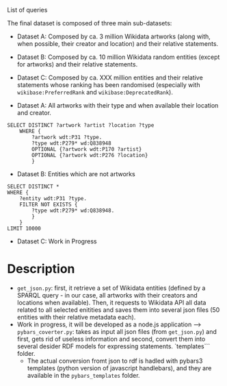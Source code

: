 List of queries

The final dataset is composed of three main sub-datasets:
- Dataset A: Composed by ca. 3 million Wikidata artworks (along with, when possible, their creator and location) and their relative statements.
- Dataset B: Composed by ca. 10 million Wikidata random entities (except for artworks) and their relative statements. 
- Dataset C: Composed by ca. XXX million entities and their relative statements whose ranking has been randomised (especially with ```wikibase:PreferredRank``` and ```wikibase:DeprecatedRank```).

- Dataset A: All artworks with their type and when available their location and creator. 

``` 
SELECT DISTINCT ?artwork ?artist ?location ?type
    WHERE {
        ?artwork wdt:P31 ?type.
        ?type wdt:P279* wd:Q838948 
        OPTIONAL {?artwork wdt:P170 ?artist}
        OPTIONAL {?artwork wdt:P276 ?location}
        } 
```

- Dataset B: Entities which are not artworks 

```
SELECT DISTINCT *
WHERE {
    ?entity wdt:P31 ?type.
    FILTER NOT EXISTS {
        ?type wdt:P279* wd:Q838948.
        }
    }
LIMIT 10000
```
- Dataset C: Work in Progress

# Description

- ```get_json.py```: first, it retrieve a set of Wikidata entities (defined by a SPARQL query - in our case, all artworks with their creators and locations when available). Then, it requests to Wikidata API all data related to all selected enitities and saves them into several json files (50 entities with their relative metadata each).
- Work in progress, it will be developed as a node.js application --> ```pybars_coverter.py```: takes as input all json files (from ```get_json.py```) and first, gets rid of useless information and second, convert them into several desider RDF models for expressing statements. `templates``` folder. 
    - The actual conversion fromt json to rdf is hadled with pybars3 templates (python version of javascript handlebars), and they are available in the ```pybars_templates``` folder. 
